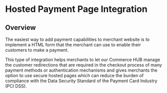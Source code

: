 # Hosted Payment Page Integration

## Overview

The easiest way to add payment capabilities to merchant website is to implement a HTML form that the merchant can use to enable their customers to make a payment.

This type of integration helps merchants to let our Commerce HUB manage the customer redirections that are required in the checkout process of many payment methods or authentication mechanisms and gives merchants the option to use secure hosted pages which can reduce the burden of compliance with the Data Security Standard of the Payment Card Industry (PCI DSS).

